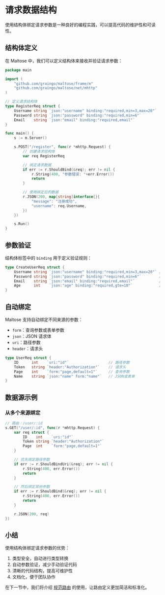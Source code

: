 # 请求数据结构

使用结构体绑定请求参数是一种良好的编程实践，可以提高代码的维护性和可读性。

## 结构体定义

在 Maltose 中，我们可以定义结构体来接收并验证请求参数：

```go
package main

import (
    "github.com/graingo/maltose/frame/m"
    "github.com/graingo/maltose/net/mhttp"
)

// 定义请求结构体
type RegisterReq struct {
    Username string `json:"username" binding:"required,min=3,max=20"`
    Password string `json:"password" binding:"required,min=6"`
    Email    string `json:"email" binding:"required,email"`
}

func main() {
    s := m.Server()

    s.POST("/register", func(r *mhttp.Request) {
        // 创建请求结构体
        var req RegisterReq

        // 绑定请求数据
        if err := r.ShouldBind(&req); err != nil {
            r.String(400, "参数错误: "+err.Error())
            return
        }

        // 使用绑定后的数据
        r.JSON(200, map[string]interface{}{
            "message": "注册成功",
            "username": req.Username,
        })
    })

    s.Run()
}
```

## 参数验证

结构体标签中的 `binding` 用于定义验证规则：

```go
type CreateUserReq struct {
    Username string `json:"username" binding:"required,min=3,max=20"` // 必填，长度3-20
    Password string `json:"password" binding:"required,min=6"`        // 必填，最小长度6
    Email    string `json:"email" binding:"required,email"`           // 必填，邮箱格式
    Age      int    `json:"age" binding:"required,gte=18"`            // 必填，大于等于18
}
```

## 自动绑定

Maltose 支持自动绑定不同来源的参数：

- `form`：查询参数或表单参数
- `json`：JSON 请求体
- `uri`：路径参数
- `header`：请求头

```go
type UserReq struct {
    ID      int    `uri:"id"`                  // 路径参数
    Token   string `header:"Authorization"`    // 请求头
    Page    int    `form:"page,default=1"`     // 查询参数
    Name    string `json:"name" form:"name"`   // JSON或表单
}
```

## 数据源示例

### 从多个来源绑定

```go
// 路由：/user/:id
s.GET("/user/:id", func(r *mhttp.Request) {
    var req struct {
        ID    int    `uri:"id"`
        Token string `header:"Authorization"`
        Page  int    `form:"page,default=1"`
    }

    // 优先绑定路径参数
    if err := r.ShouldBindUri(&req); err != nil {
        r.String(400, err.Error())
        return
    }

    // 然后绑定其他参数
    if err := r.ShouldBind(&req); err != nil {
        r.String(400, err.Error())
        return
    }

    r.JSON(200, req)
})
```

## 小结

使用结构体绑定请求参数的优势：

1. 类型安全，自动进行类型转换
2. 自动参数验证，减少手动验证代码
3. 清晰的代码结构，提高可维护性
4. 文档化，便于团队协作

在下一节中，我们将介绍 [规范路由](standard-route.md) 的使用，让路由定义更加简洁和标准化。
